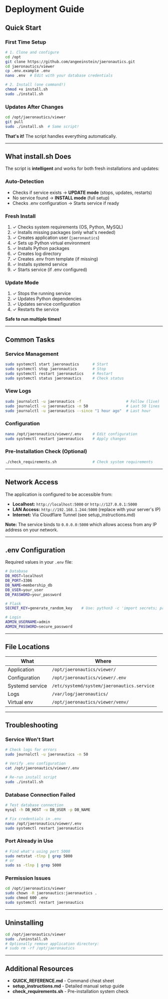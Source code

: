 # Deployment Guide

## Quick Start

### First Time Setup

```bash
# 1. Clone and configure
cd /opt
git clone https://github.com/angeeinstein/jaeronautics.git
cd jaeronautics/viewer
cp .env.example .env
nano .env  # Edit with your database credentials

# 2. Install (one command!)
chmod +x install.sh
sudo ./install.sh
```

### Updates After Changes

```bash
cd /opt/jaeronautics/viewer
git pull
sudo ./install.sh  # Same script!
```

**That's it!** The script handles everything automatically.

---

## What install.sh Does

The script is **intelligent** and works for both fresh installations and updates:

### Auto-Detection
- Checks if service exists → **UPDATE mode** (stops, updates, restarts)
- No service found → **INSTALL mode** (full setup)
- Checks .env configuration → Starts service if ready

### Fresh Install
1. ✓ Checks system requirements (OS, Python, MySQL)
2. ✓ Installs missing packages (only what's needed)
3. ✓ Creates application user (`jaeronautics`)
4. ✓ Sets up Python virtual environment
5. ✓ Installs Python packages
6. ✓ Creates log directory
7. ✓ Creates .env from template (if missing)
8. ✓ Installs systemd service
9. ✓ Starts service (if .env configured)

### Update Mode
1. ✓ Stops the running service
2. ✓ Updates Python dependencies
3. ✓ Updates service configuration
4. ✓ Restarts the service

**Safe to run multiple times!**

---

## Common Tasks

### Service Management
```bash
sudo systemctl start jaeronautics      # Start
sudo systemctl stop jaeronautics       # Stop
sudo systemctl restart jaeronautics    # Restart
sudo systemctl status jaeronautics     # Check status
```

### View Logs
```bash
sudo journalctl -u jaeronautics -f                    # Follow (live)
sudo journalctl -u jaeronautics -n 50                 # Last 50 lines
sudo journalctl -u jaeronautics --since "1 hour ago"  # Last hour
```

### Configuration
```bash
nano /opt/jaeronautics/viewer/.env     # Edit configuration
sudo systemctl restart jaeronautics    # Apply changes
```

### Pre-Installation Check (Optional)
```bash
./check_requirements.sh                # Check system requirements
```

---

## Network Access

The application is configured to be accessible from:

- **Localhost:** `http://localhost:5000` or `http://127.0.0.1:5000`
- **LAN Access:** `http://192.168.1.244:5000` (replace with your server's IP)
- **Internet:** Via Cloudflare Tunnel (see setup_instructions.md)

**Note:** The service binds to `0.0.0.0:5000` which allows access from any IP address on your network.

---

## .env Configuration

Required values in your `.env` file:

```bash
# Database
DB_HOST=localhost
DB_PORT=3306
DB_NAME=membership_db
DB_USER=your_user
DB_PASSWORD=your_password

# Flask
SECRET_KEY=generate_random_key    # Use: python3 -c 'import secrets; print(secrets.token_hex(32))'

# Login
ADMIN_USERNAME=admin
ADMIN_PASSWORD=secure_password
```

---

## File Locations

| What | Where |
|------|-------|
| Application | `/opt/jaeronautics/viewer/` |
| Configuration | `/opt/jaeronautics/viewer/.env` |
| Systemd service | `/etc/systemd/system/jaeronautics.service` |
| Logs | `/var/log/jaeronautics/` |
| Virtual env | `/opt/jaeronautics/viewer/venv/` |

---

## Troubleshooting

### Service Won't Start
```bash
# Check logs for errors
sudo journalctl -u jaeronautics -n 50

# Verify .env configuration
cat /opt/jaeronautics/viewer/.env

# Re-run install script
sudo ./install.sh
```

### Database Connection Failed
```bash
# Test database connection
mysql -h DB_HOST -u DB_USER -p DB_NAME

# Fix credentials in .env
nano /opt/jaeronautics/viewer/.env
sudo systemctl restart jaeronautics
```

### Port Already in Use
```bash
# Find what's using port 5000
sudo netstat -tlnp | grep 5000
# or
sudo ss -tlnp | grep 5000
```

### Permission Issues
```bash
cd /opt/jaeronautics/viewer
sudo chown -R jaeronautics:jaeronautics .
sudo chmod 600 .env
sudo systemctl restart jaeronautics
```

---

## Uninstalling

```bash
cd /opt/jaeronautics/viewer
sudo ./uninstall.sh
# Optionally remove application directory:
# sudo rm -rf /opt/jaeronautics
```

---

## Additional Resources

- **QUICK_REFERENCE.md** - Command cheat sheet
- **setup_instructions.md** - Detailed manual setup guide
- **check_requirements.sh** - Pre-installation system check
